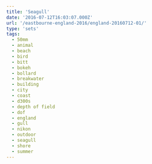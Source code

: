 ```yaml
---
title: 'Seagull'
date: '2016-07-12T16:03:07.000Z'
url: '/eastbourne-england-2016/england-20160712-01/'
type: 'sets'
tags:
  - 50mm
  - animal
  - beach
  - bird
  - bitt
  - bokeh
  - bollard
  - breakwater
  - building
  - city
  - coast
  - d300s
  - depth of field
  - dof
  - england
  - gull
  - nikon
  - outdoor
  - seagull
  - shore
  - summer
---
```

